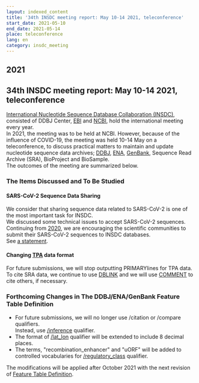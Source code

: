 ```yaml
---
layout: indexed_content
title: '34th INSDC meeting report: May 10-14 2021, teleconference'
start_date: 2021-05-10
end_date: 2021-05-14
place: teleconference
lang: en
category: insdc_meeting
---
```


## 2021  <a name="2021"></a>

## 34th INSDC meeting report: May 10-14 2021, teleconference

[International Nucleotide Sequence Database Collaboration (INSDC)](http://www.insdc.org/), 
consisted of DDBJ Center, [EBI](https://www.ebi.ac.uk/) and [NCBI](https://www.ncbi.nlm.nih.gov/),
hold the international meeting every year.    
In 2021, the meeting was to be held at NCBI. However, because of the influence of COVID-19, 
the meeting was held 10-14 May on a teleconference, 
to discuss practical matters to maintain and update nucleotide sequence data archives; 
[DDBJ](/index-e.html), [ENA](https://www.ebi.ac.uk/ena/), [GenBank](https://www.ncbi.nlm.nih.gov/genbank/index.html),
Sequence Read Archive (SRA), BioProject and BioSample.    
The outcomes of the meeting are summarized below.

### The Items Discussed and To Be Studied

#### SARS-CoV-2 Sequence Data Sharing  
We consider that sharing sequence data related to SARS-CoV-2 is one of the most important task for INSDC.    
We discussed some technical issues to accept SARS-CoV-2 sequences.    
Continuing from [2020](/activities/insdc_meeting/2021-e.html), we are encouraging the scientific communities to submit their SARS-CoV-2 sequences to INSDC databases.    
See [a statement](http://www.insdc.org/sites/insdc.org/files/documents/INSDC_Statement_on_SARS-CoV-2_sequence_data_sharing_during_COVID-19.pdf).    
    
#### Changing [TPA](/ddbj/tpa-e.html) data format 
For future submissions, we will stop outputting PRIMARYlines for TPA data.    
To cite SRA data, we continue to use [DBLINK](/ddbj/flat-file-e.html#DBLINK) and we will use [COMMENT](/ddbj/flat-file-e.html#COMMENT) to cite others, if necessary.    
    

### Forthcoming Changes in The DDBJ/ENA/GenBank Feature Table Definition  <a name="2021-ft"></a>

-   For future submissions, we will no longer use /citation or /compare qualifiers.  
    Instead, use [/inference](/ddbj/qualifiers-e.html#inference) qualifier.  
-   The format of [/lat_lon](/ddbj/qualifiers-e.html#lat_lon) qualifier will be extended to include 8 decimal places.  
-   The terms, "recombination_enhancer" and "uORF" will be added to controlled vocabularies for [/regulatory_class](/ddbj/qualifiers-e.html#regulatory_class) qualifier.    

The modifications will be applied after October 2021 with the next revision of [Feature Table Definition](/ddbj/feature-table-e.html).

